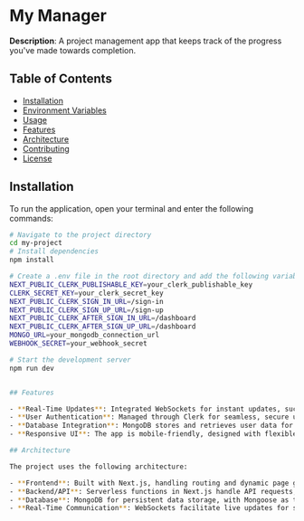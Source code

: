 # My Manager

**Description**: A project management app that keeps track of the progress you've made towards completion.

## Table of Contents

- [Installation](#installation)
- [Environment Variables](#environment-variables)
- [Usage](#usage)
- [Features](#features)
- [Architecture](#architecture)
- [Contributing](#contributing)
- [License](#license)

## Installation
To run the application, open your terminal and enter the following commands:

```bash
# Navigate to the project directory
cd my-project
# Install dependencies
npm install

# Create a .env file in the root directory and add the following variables:
NEXT_PUBLIC_CLERK_PUBLISHABLE_KEY=your_clerk_publishable_key
CLERK_SECRET_KEY=your_clerk_secret_key
NEXT_PUBLIC_CLERK_SIGN_IN_URL=/sign-in
NEXT_PUBLIC_CLERK_SIGN_UP_URL=/sign-up
NEXT_PUBLIC_CLERK_AFTER_SIGN_IN_URL=/dashboard
NEXT_PUBLIC_CLERK_AFTER_SIGN_UP_URL=/dashboard
MONGO_URL=your_mongodb_connection_url
WEBHOOK_SECRET=your_webhook_secret

# Start the development server
npm run dev


## Features

- **Real-Time Updates**: Integrated WebSockets for instant updates, such as notifications and task assignments.
- **User Authentication**: Managed through Clerk for seamless, secure user sign-in and sign-up.
- **Database Integration**: MongoDB stores and retrieves user data for persistent storage.
- **Responsive UI**: The app is mobile-friendly, designed with flexible layouts.

## Architecture

The project uses the following architecture:

- **Frontend**: Built with Next.js, handling routing and dynamic page generation.
- **Backend/API**: Serverless functions in Next.js handle API requests, user data, and authentication.
- **Database**: MongoDB for persistent data storage, with Mongoose as the ODM (Object Data Modeling) library.
- **Real-Time Communication**: WebSockets facilitate live updates for seamless user experience.


